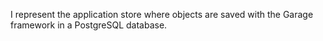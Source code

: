 I represent the application store where objects are saved with the Garage framework in a PostgreSQL database.